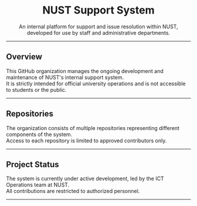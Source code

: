 <h1 align="center">NUST Support System</h1>

<p align="center">
An internal platform for support and issue resolution within NUST, developed for use by staff and administrative departments.
</p>

---

## Overview

This GitHub organization manages the ongoing development and maintenance of NUST's internal support system.  
It is strictly intended for official university operations and is not accessible to students or the public.

---

## Repositories

The organization consists of multiple repositories representing different components of the system.  
Access to each repository is limited to approved contributors only.

---

## Project Status

The system is currently under active development, led by the ICT Operations team at NUST.  
All contributions are restricted to authorized personnel.

---
